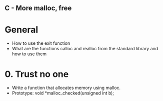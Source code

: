## C - More malloc, free
# General
* How to use the exit function
* What are the functions calloc and realloc from the standard library and how to use them

# 0. Trust no one
* Write a function that allocates memory using malloc.
* Prototype: void *malloc_checked(unsigned int b);
